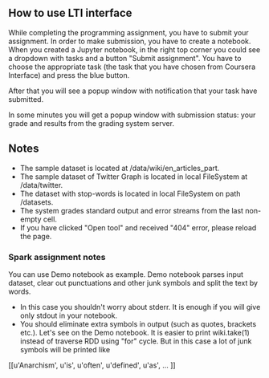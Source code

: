 ## How to use LTI interface

While completing the programming assignment, you have to submit your assignment. In order to make submission, you have to create a notebook. When you created a Jupyter notebook, in the right top corner you could see a dropdown with tasks and a button "Submit assignment". You have to choose the appropriate task (the task that you have chosen from Coursera Interface) and press the blue button. 

After that you will see a popup window with notification that your task have submitted. 

In some minutes you will get a popup window with submission status: your grade and results from the grading system server.


## Notes

* The sample dataset is located at /data/wiki/en_articles_part.
* The sample dataset of Twitter Graph is located in local FileSystem at /data/twitter.
* The dataset with stop-words is located in local FileSystem on path /datasets.
* The system grades standard output and error streams from the last non-empty cell. 
* If you have clicked "Open tool" and received "404" error, please reload the page.

### Spark assignment notes

You can use Demo notebook as example. Demo notebook parses input dataset, clear out punctuations and other junk symbols and split the text by words.

* In this case you shouldn't worry about stderr. It is enough if you will give only stdout in your notebook.
* You should eliminate extra symbols in output (such as quotes, brackets etc.). Let's see on the Demo notebook. It is easier to print wiki.take(1) instead of traverse RDD using "for" cycle. But in this case a lot of junk symbols will be printed like

[[u'Anarchism',
  u'is',
  u'often',
  u'defined',
  u'as',
...
]]

